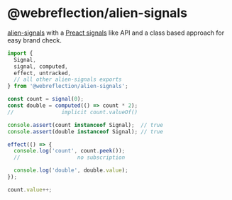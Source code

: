 # @webreflection/alien-signals

[alien-signals](https://github.com/stackblitz/alien-signals) with a [Preact signals](https://preactjs.com/guide/v10/signals/) like API and a class based approach for easy brand check.

```js
import {
  Signal,
  signal, computed,
  effect, untracked,
  // all other alien-signals exports
} from '@webreflection/alien-signals';

const count = signal(0);
const double = computed(() => count * 2);
//               implicit count.valueOf()

console.assert(count instanceof Signal);  // true
console.assert(double instanceof Signal); // true

effect(() => {
  console.log('count', count.peek());
  //                  no subscription

  console.log('double', double.value);
});

count.value++;
```
